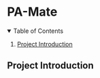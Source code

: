 # PA-Mate
<!-- Table of Contents -->

<details open = "open">
<summary> Table of Contents </summary>
<ol>
  <li>
    <a href="#project-introduction">Project Introduction</a>
  </li>
</ol>
</details>


<!-- Project Introduction -->
## Project Introduction

